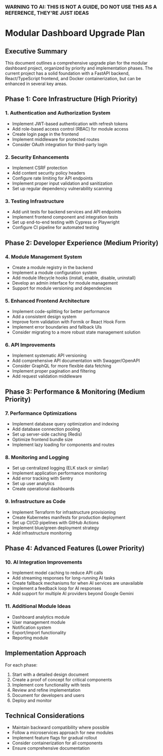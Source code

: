 ### WARNING TO AI: THIS IS NOT A GUIDE, DO NOT USE THIS AS A REFERENCE, THEY'RE JUST IDEAS ###

# Modular Dashboard Upgrade Plan

## Executive Summary

This document outlines a comprehensive upgrade plan for the modular dashboard project, organized by priority and implementation phases. The current project has a solid foundation with a FastAPI backend, React/TypeScript frontend, and Docker containerization, but can be enhanced in several key areas.

## Phase 1: Core Infrastructure (High Priority)

### 1. Authentication and Authorization System
- Implement JWT-based authentication with refresh tokens
- Add role-based access control (RBAC) for module access
- Create login page in the frontend
- Implement middleware for protected routes
- Consider OAuth integration for third-party login

### 2. Security Enhancements
- Implement CSRF protection
- Add content security policy headers
- Configure rate limiting for API endpoints
- Implement proper input validation and sanitization
- Set up regular dependency vulnerability scanning

### 3. Testing Infrastructure
- Add unit tests for backend services and API endpoints
- Implement frontend component and integration tests
- Set up end-to-end testing with Cypress or Playwright
- Configure CI pipeline for automated testing

## Phase 2: Developer Experience (Medium Priority)

### 4. Module Management System
- Create a module registry in the backend
- Implement a module configuration system
- Add module lifecycle hooks (install, enable, disable, uninstall)
- Develop an admin interface for module management
- Support for module versioning and dependencies

### 5. Enhanced Frontend Architecture
- Implement code-splitting for better performance
- Add a consistent design system
- Improve form validation with Formik or React Hook Form
- Implement error boundaries and fallback UIs
- Consider migrating to a more robust state management solution

### 6. API Improvements
- Implement systematic API versioning
- Add comprehensive API documentation with Swagger/OpenAPI
- Consider GraphQL for more flexible data fetching
- Implement proper pagination and filtering
- Add request validation middleware

## Phase 3: Performance & Monitoring (Medium Priority)

### 7. Performance Optimizations
- Implement database query optimization and indexing
- Add database connection pooling
- Set up server-side caching (Redis)
- Optimize frontend bundle size
- Implement lazy loading for components and routes

### 8. Monitoring and Logging
- Set up centralized logging (ELK stack or similar)
- Implement application performance monitoring
- Add error tracking with Sentry
- Set up user analytics
- Create operational dashboards

### 9. Infrastructure as Code
- Implement Terraform for infrastructure provisioning
- Create Kubernetes manifests for production deployment
- Set up CI/CD pipelines with GitHub Actions
- Implement blue/green deployment strategy
- Add infrastructure monitoring

## Phase 4: Advanced Features (Lower Priority)

### 10. AI Integration Improvements
- Implement model caching to reduce API calls
- Add streaming responses for long-running AI tasks
- Create fallback mechanisms for when AI services are unavailable
- Implement a feedback loop for AI responses
- Add support for multiple AI providers beyond Google Gemini

### 11. Additional Module Ideas
- Dashboard analytics module
- User management module
- Notification system
- Export/import functionality
- Reporting module

## Implementation Approach

For each phase:
1. Start with a detailed design document
2. Create a proof of concept for critical components
3. Implement core functionality with tests
4. Review and refine implementation
5. Document for developers and users
6. Deploy and monitor

## Technical Considerations

- Maintain backward compatibility where possible
- Follow a microservices approach for new modules
- Implement feature flags for gradual rollout
- Consider containerization for all components
- Ensure comprehensive documentation